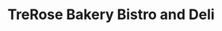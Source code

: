 ---
title: "TreRose Bakery Bistro and Deli"
url: /etobicoke/trerose-bakery-bistro-and-deli/
shop: Bäckerei
---